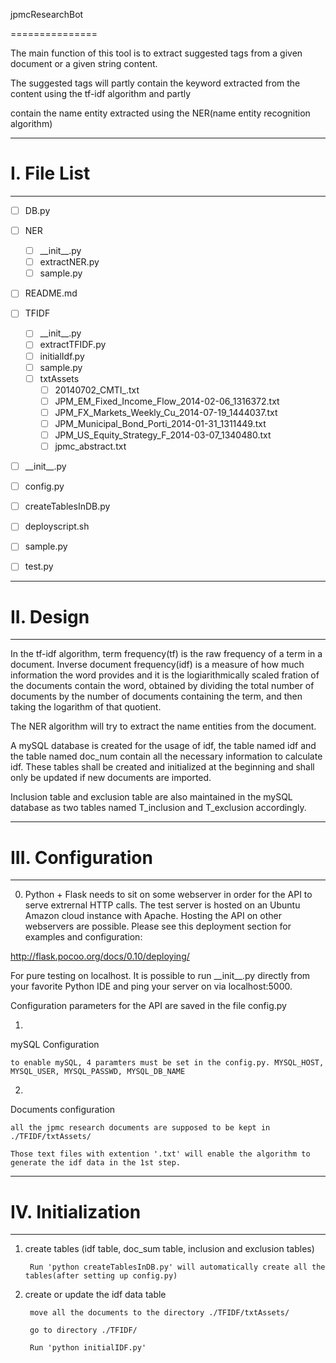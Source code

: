 jpmcResearchBot

===============

The main function of this tool is to extract suggested tags from a given document or a given string content.

The suggested tags will partly contain the keyword extracted from the content using the tf-idf algorithm and partly 

contain the name entity extracted using the NER(name entity recognition algorithm)

----------

# I. File List

----------
- [ ] DB.py

- [ ] NER
  - [ ] \_\_init\_\_.py
  - [ ] extractNER.py
  - [ ] sample.py

- [ ]  README.md

- [ ] TFIDF

  - [ ] \_\_init\_\_.py
  - [ ] extractTFIDF.py
  - [ ] initialIdf.py
  - [ ] sample.py
  - [ ] txtAssets
    - [ ] 20140702\_CMTI\_.txt
    - [ ] JPM\_EM\_Fixed\_Income\_Flow\_2014-02-06\_1316372.txt
    - [ ] JPM\_FX\_Markets\_Weekly\_Cu\_2014-07-19\_1444037.txt
    - [ ] JPM\_Municipal\_Bond\_Porti\_2014-01-31\_1311449.txt
    - [ ] JPM\_US\_Equity\_Strategy\_F\_2014-03-07\_1340480.txt
    - [ ] jpmc\_abstract.txt

- [ ] \_\_init\_\_.py
- [ ] config.py
- [ ] createTablesInDB.py
- [ ] deployscript.sh
- [ ] sample.py
- [ ] test.py

----------

# II. Design

----------

In the tf-idf algorithm, term frequency(tf) is the raw frequency of a term in a document. Inverse document frequency(idf) is a measure of how much information the word provides and it is the logiarithmically scaled fration of the documents contain the word, obtained by dividing the total number of documents by the number of documents containing the term, and then taking the logarithm of that quotient.

The NER algorithm will try to extract the name entities from the document. 

A mySQL database is created for the usage of idf, the table named idf and the table named doc\_num contain all the necessary information to calculate idf. These tables shall be created and initialized at the beginning and shall only be updated if new documents are imported.

Inclusion table and exclusion table are also maintained in the mySQL database as two tables named T\_inclusion and T\_exclusion accordingly.

-----------

# III. Configuration

-----------

0) Python + Flask needs to sit on some webserver in order for the API to serve extrernal HTTP calls. The test server is hosted on an Ubuntu Amazon cloud instance with Apache. Hosting the API on other webservers are possible. Please see this deployment section for examples and configuration:

http://flask.pocoo.org/docs/0.10/deploying/

For pure testing on localhost. It is possible to run \_\_init\_\_.py directly from your favorite Python IDE and ping your server on via localhost:5000.

Configuration parameters for the API are saved in the file config.py

1)

mySQL Configuration

    to enable mySQL, 4 paramters must be set in the config.py. MYSQL_HOST, MYSQL_USER, MYSQL_PASSWD, MYSQL_DB_NAME

2)

Documents configuration

    all the jpmc research documents are supposed to be kept in ./TFIDF/txtAssets/ 

    Those text files with extention '.txt' will enable the algorithm to generate the idf data in the 1st step.

-----------

# IV. Initialization

-----------

1) create tables (idf table, doc\_sum table, inclusion and exclusion tables)

        Run 'python createTablesInDB.py' will automatically create all the tables(after setting up config.py)

2) create or update the idf data table

        move all the documents to the directory ./TFIDF/txtAssets/

        go to directory ./TFIDF/

        Run 'python initialIDF.py' 

